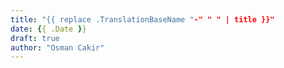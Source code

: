 ```yaml
---
title: "{{ replace .TranslationBaseName "-" " " | title }}"
date: {{ .Date }}
draft: true
author: "Osman Cakir"
---
```


